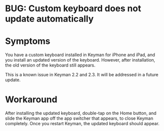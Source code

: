 # BUG: Custom keyboard does not update automatically

<h1>Symptoms</h1>

<p>You have a custom keyboard installed in Keyman for iPhone and iPad, and you install an updated version of the keyboard. However, after installation, the old version of the keyboard still appears.</p>

<p>This is a known issue in Keyman 2.2 and 2.3. It will be addressed in a future update.</p>

<h1>Workaround</h1>

<p>After installing the updated keyboard, double-tap on the Home button, and slide the Keyman app off the app switcher that appears, to close Keyman completely. Once you restart Keyman, the updated keyboard should appear.</p>
